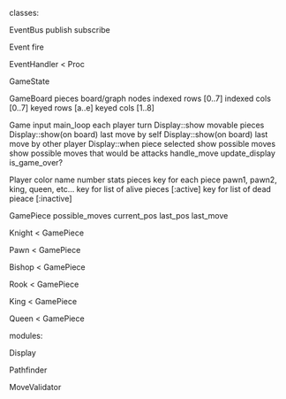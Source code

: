 classes:

EventBus
  publish
  subscribe

Event
  fire
  
EventHandler < Proc

GameState

GameBoard
  pieces
  board/graph
    nodes
    indexed rows [0..7]
    indexed cols [0..7]
    keyed rows [a..e]
    keyed cols [1..8]

Game
  input
  main_loop
    each player turn
      Display::show movable pieces
      Display::show(on board) last move by self
      Display::show(on board) last move by other player
      Display::when piece selected
                show possible moves
                show possible moves that would be attacks
      handle_move
    update_display
    is_game_over?

Player
  color
  name
  number
  stats
  pieces
    key for each piece pawn1, pawn2, king, queen, etc...
    key for list of alive pieces [:active]
    key for list of dead pieace  [:inactive]

GamePiece
  possible_moves
  current_pos
  last_pos
  last_move


Knight < GamePiece

Pawn < GamePiece

Bishop < GamePiece

Rook < GamePiece

King < GamePiece

Queen < GamePiece

modules:

Display

Pathfinder

MoveValidator

